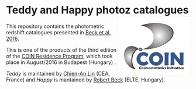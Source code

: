 # Teddy and Happy photoz catalogues <img  align="right" src="https://raw.githubusercontent.com/COINtoolbox/photoz_catalogues/master/images/coin.png" width="200"> 


This repository contains the photometric redshift catalogues presented in [Beck et al, 2016]().

This is one of the products of the third edition of the [COIN Residence Program](http://iaacoin.wix.com/crp2016), which took place in August/2016 in Budapest (Hungary) . 


*Teddy* is maintained by [Chien-An Lin](http://linc.tw/) (CEA, France) and  *Happy* is mantained by [Robert Beck](https://github.com/beckrob) (ELTE, Hungary).
